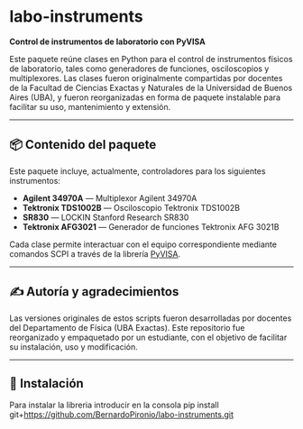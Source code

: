 # labo-instruments

**Control de instrumentos de laboratorio con PyVISA**

Este paquete reúne clases en Python para el control de instrumentos físicos de laboratorio, tales como generadores de funciones, osciloscopios y multiplexores. Las clases fueron originalmente compartidas por docentes de la Facultad de Ciencias Exactas y Naturales de la Universidad de Buenos Aires (UBA), y fueron reorganizadas en forma de paquete instalable para facilitar su uso, mantenimiento y extensión.

---

## 📦 Contenido del paquete

Este paquete incluye, actualmente, controladores para los siguientes instrumentos:

- **Agilent 34970A** — Multiplexor Agilent 34970A
- **Tektronix TDS1002B** — Osciloscopio Tektronix TDS1002B
- **SR830** — LOCKIN Stanford Research SR830
- **Tektronix AFG3021** — Generador de funciones Tektronix AFG 3021B


Cada clase permite interactuar con el equipo correspondiente mediante comandos SCPI a través de la librería [PyVISA](https://pyvisa.readthedocs.io/).

---

## ✍️ Autoría y agradecimientos

Las versiones originales de estos scripts fueron desarrolladas por docentes del Departamento de Física (UBA Exactas). Este repositorio fue reorganizado y empaquetado por un estudiante, con el objetivo de facilitar su instalación, uso y modificación.

---

## 🚀 Instalación

Para instalar la libreria introducir en la consola 
pip install git+https://github.com/BernardoPironio/labo-instruments.git
